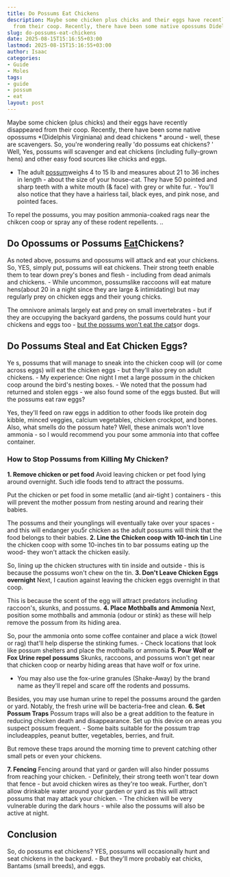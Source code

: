 ```yaml
---
title: Do Possums Eat Chickens
description: Maybe some chicken plus chicks and their eggs have recently disappeared
  from their coop. Recently, there have been some native opossums Didelphis Virginiana...
slug: do-possums-eat-chickens
date: 2025-08-15T15:16:55+03:00
lastmod: 2025-08-15T15:16:55+03:00
author: Isaac
categories:
- Guide
- Moles
tags:
- guide
- possum
- eat
layout: post
---
```

Maybe some chicken (plus chicks) and their eggs have recently disappeared from their coop. Recently, there have been some native opossums *(Didelphis Virginiana) and dead chickens * around - well, these are scavengers. So, you're wondering really 'do possums eat chickens? ' Well, Yes, possums will scavenger and eat chickens (including fully-grown hens) and other easy food sources like chicks and eggs.

- The adult [possum](https://pestpolicy.com/do-possums-eat-cats/)weighs 4 to 15 lb and measures about 21 to 36 inches in length - about the size of your house-cat. They have 50 pointed and sharp teeth with a white mouth (& face) with grey or white fur. - You'll also notice that they have a hairless tail, black eyes, and pink nose, and pointed faces.

To repel the possums, you may position ammonia-coaked rags near the chikcen coop or spray any of these rodent repellents. ..

##  Do Opossums or Possums [Eat](https://pestpolicy.com/do-cats-eat-lizards/)Chickens?

As noted above, possums and opossums will attack and eat your chickens. So, YES, simply put, possums will eat chickens. Their strong teeth enable them to tear down prey's bones and flesh - including from dead animals and chickens. - While uncommon, possumslike raccoons will eat mature hens(about 20 in a night since they are large & intimidating) but may regularly prey on chicken eggs and their young chicks.

The omnivore animals largely eat and prey on small invertebrates - but if they are occupying the backyard gardens, the possums could hunt your chickens and eggs too - [but the possums won't eat the cats](https://pestpolicy.com/do-possums-eat-cats/)or dogs.

##  Do Possums Steal and Eat Chicken Eggs?

Ye s, possums that will manage to sneak into the chicken coop will (or come across eggs) will eat the chicken eggs - but they'll also prey on adult chickens. - My experience: One night I met a large possum in the chicken coop around the bird's nesting boxes. - We noted that the possum had returned and stolen eggs - we also found some of the eggs busted. But will the possums eat raw eggs?

Yes, they'll feed on raw eggs in addition to other foods like protein dog kibble, minced veggies, calcium vegetables, chicken crockpot, and bones. Also, what smells do the possum hate? Well, these animals won't love ammonia - so I would recommend you pour some ammonia into that coffee container.

###  How to Stop Possums from Killing My Chicken?

**1. Remove chicken or pet food** Avoid leaving chicken or pet food lying around overnight. Such idle foods tend to attract the possums.

Put the chicken or pet food in some metallic (and air-tight ) containers - this will prevent the mother possum from nesting around and rearing their babies.

The possums and their younglings will eventually take over your spaces - and this will endanger you5r chicken as the adult possums will think that the food belongs to their babies. **2. Line the Chicken coop with 10-inch tin** Line the chicken coop with some 10-inches tin to bar possums eating up the wood- they won't attack the chicken easily.

So, lining up the chicken structures with tin inside and outside - this is because the possums won't chew on the tin. **3. Don't Leave Chicken Eggs overnight** Next, I caution against leaving the chicken eggs overnight in that coop.

This is because the scent of the egg will attract predators including raccoon's, skunks, and possums. **4. Place Mothballs and Ammonia** Next, position some mothballs and ammonia (odour or stink) as these will help remove the possum from its hiding area.

So, pour the ammonia onto some coffee container and place a wick (towel or rag) that'll help disperse the stinking fumes. - Check locations that look like possum shelters and place the mothballs or ammonia **5. Pour Wolf or Fox Urine repel possums** Skunks, raccoons, and possums won't get near that chicken coop or nearby hiding areas that have wolf or fox urine.

- You may also use the fox-urine granules (Shake-Away) by the brand name as they'll repel and scare off the rodents and possums.

Besides, you may use human urine to repel the possums around the garden or yard. Notably, the fresh urine will be bacteria-free and clean. **6. Set Possum Traps** Possum traps will also be a great addition to the feature in reducing chicken death and disappearance. Set up this device on areas you suspect possum frequent. - Some baits suitable for the possum trap includeapples, peanut butter, vegetables, berries, and fruit.

But remove these traps around the morning time to prevent catching other small pets or even your chickens.

**7. Fencing** Fencing around that yard or garden will also hinder possums from reaching your chicken. - Definitely, their strong teeth won't tear down that fence - but avoid chicken wires as they're too weak. Further, don't allow drinkable water around your garden or yard as this will attract possums that may attack your chicken. - The chicken will be very vulnerable during the dark hours - while also the possums will also be active at night.

##  Conclusion

So, do possums eat chickens? YES, possums will occasionally hunt and seat chickens in the backyard. - But they'll more probably eat chicks, Bantams (small breeds), and eggs.
